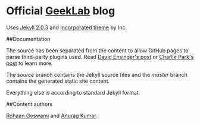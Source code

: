# Official [GeekLab](http://geeklab.in) blog
Uses [Jekyll 2.0.3](http://jekyllrb.com/) and [Incorporated theme](http://incorporated.sendtoinc.com/) by Inc.

##Documentation

The source has been separated from the content to allow GitHub pages to parse third-party plugins used. Read [David Ensinger's post](http://davidensinger.com/2013/04/deploying-jekyll-to-github-pages/) or [Charlie Park's post](http://charliepark.org/jekyll-with-plugins/) to learn more.

The *source* branch contains the Jekyll source files and the *master* branch contains the generated static site content.

Everything else is according to standard Jekyll format.

##Content authors

[Rohaan Goswami](https://github.com/rohaan911/) and [Anurag Kumar](https://github.com/anurag619).